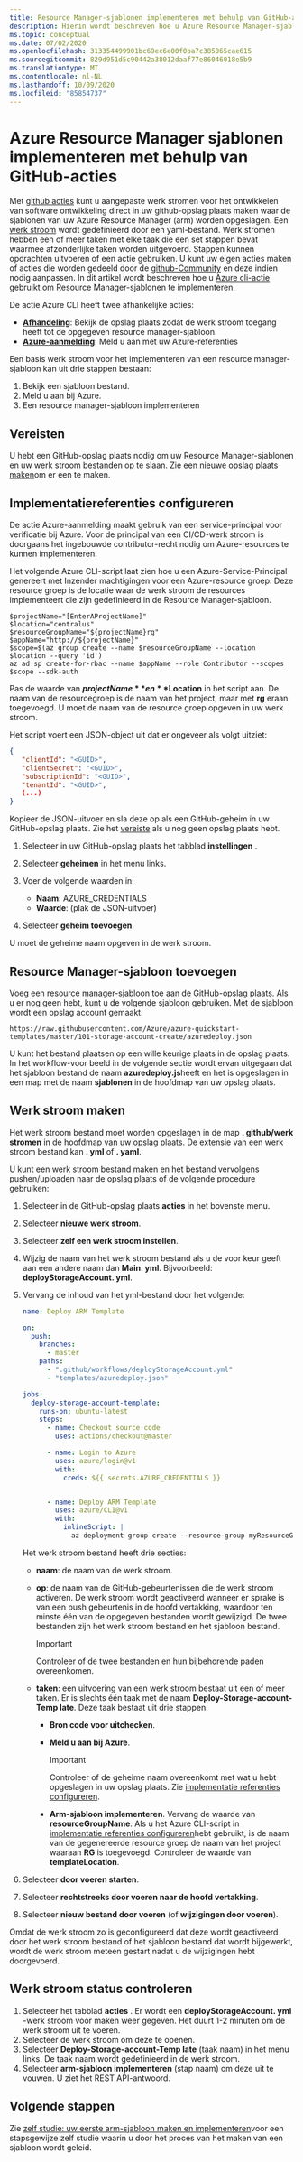 ```yaml
---
title: Resource Manager-sjablonen implementeren met behulp van GitHub-acties
description: Hierin wordt beschreven hoe u Azure Resource Manager-sjablonen implementeert met behulp van GitHub-acties.
ms.topic: conceptual
ms.date: 07/02/2020
ms.openlocfilehash: 313354499901bc69ec6e00f0ba7c385065cae615
ms.sourcegitcommit: 829d951d5c90442a38012daaf77e86046018e5b9
ms.translationtype: MT
ms.contentlocale: nl-NL
ms.lasthandoff: 10/09/2020
ms.locfileid: "85854737"
---
```

# <a name="deploy-azure-resource-manager-templates-by-using-github-actions"></a>Azure Resource Manager sjablonen implementeren met behulp van GitHub-acties

Met [github acties](https://help.github.com/en/actions) kunt u aangepaste werk stromen voor het ontwikkelen van software ontwikkeling direct in uw github-opslag plaats maken waar de sjablonen van uw Azure Resource Manager (arm) worden opgeslagen. Een [werk stroom](https://help.github.com/actions/reference/workflow-syntax-for-github-actions) wordt gedefinieerd door een yaml-bestand. Werk stromen hebben een of meer taken met elke taak die een set stappen bevat waarmee afzonderlijke taken worden uitgevoerd. Stappen kunnen opdrachten uitvoeren of een actie gebruiken. U kunt uw eigen acties maken of acties die worden gedeeld door de [github-Community](https://github.com/marketplace?type=actions) en deze indien nodig aanpassen. In dit artikel wordt beschreven hoe u [Azure cli-actie](https://github.com/marketplace/actions/azure-cli-action) gebruikt om Resource Manager-sjablonen te implementeren.

De actie Azure CLI heeft twee afhankelijke acties:

- **[Afhandeling](https://github.com/marketplace/actions/checkout)**: Bekijk de opslag plaats zodat de werk stroom toegang heeft tot de opgegeven resource manager-sjabloon.
- **[Azure-aanmelding](https://github.com/marketplace/actions/azure-login)**: Meld u aan met uw Azure-referenties

Een basis werk stroom voor het implementeren van een resource manager-sjabloon kan uit drie stappen bestaan:

1. Bekijk een sjabloon bestand.
2. Meld u aan bij Azure.
3. Een resource manager-sjabloon implementeren

## <a name="prerequisites"></a>Vereisten

U hebt een GitHub-opslag plaats nodig om uw Resource Manager-sjablonen en uw werk stroom bestanden op te slaan. Zie [een nieuwe opslag plaats maken](https://help.github.com/en/enterprise/2.14/user/articles/creating-a-new-repository)om er een te maken.

## <a name="configure-deployment-credentials"></a>Implementatiereferenties configureren

De actie Azure-aanmelding maakt gebruik van een service-principal voor verificatie bij Azure. Voor de principal van een CI/CD-werk stroom is doorgaans het ingebouwde contributor-recht nodig om Azure-resources te kunnen implementeren.

Het volgende Azure CLI-script laat zien hoe u een Azure-Service-Principal genereert met Inzender machtigingen voor een Azure-resource groep. Deze resource groep is de locatie waar de werk stroom de resources implementeert die zijn gedefinieerd in de Resource Manager-sjabloon.

```azurecli
$projectName="[EnterAProjectName]"
$location="centralus"
$resourceGroupName="${projectName}rg"
$appName="http://${projectName}"
$scope=$(az group create --name $resourceGroupName --location $location --query 'id')
az ad sp create-for-rbac --name $appName --role Contributor --scopes $scope --sdk-auth
```

Pas de waarde van **$projectName** en **$Location** in het script aan. De naam van de resourcegroep is de naam van het project, maar met **rg** eraan toegevoegd. U moet de naam van de resource groep opgeven in uw werk stroom.

Het script voert een JSON-object uit dat er ongeveer als volgt uitziet:

```json
{
   "clientId": "<GUID>",
   "clientSecret": "<GUID>",
   "subscriptionId": "<GUID>",
   "tenantId": "<GUID>",
   (...)
}
```

Kopieer de JSON-uitvoer en sla deze op als een GitHub-geheim in uw GitHub-opslag plaats. Zie het [vereiste](#prerequisites) als u nog geen opslag plaats hebt.

1. Selecteer in uw GitHub-opslag plaats het tabblad **instellingen** .
1. Selecteer **geheimen** in het menu links.
1. Voer de volgende waarden in:

    - **Naam**: AZURE_CREDENTIALS
    - **Waarde**: (plak de JSON-uitvoer)
1. Selecteer **geheim toevoegen**.

U moet de geheime naam opgeven in de werk stroom.

## <a name="add-resource-manager-template"></a>Resource Manager-sjabloon toevoegen

Voeg een resource manager-sjabloon toe aan de GitHub-opslag plaats. Als u er nog geen hebt, kunt u de volgende sjabloon gebruiken. Met de sjabloon wordt een opslag account gemaakt.

```url
https://raw.githubusercontent.com/Azure/azure-quickstart-templates/master/101-storage-account-create/azuredeploy.json
```

U kunt het bestand plaatsen op een wille keurige plaats in de opslag plaats. In het workflow-voor beeld in de volgende sectie wordt ervan uitgegaan dat het sjabloon bestand de naam **azuredeploy.js**heeft en het is opgeslagen in een map met de naam **sjablonen** in de hoofdmap van uw opslag plaats.

## <a name="create-workflow"></a>Werk stroom maken

Het werk stroom bestand moet worden opgeslagen in de map **. github/werk stromen** in de hoofdmap van uw opslag plaats. De extensie van een werk stroom bestand kan **. yml** of **. yaml**.

U kunt een werk stroom bestand maken en het bestand vervolgens pushen/uploaden naar de opslag plaats of de volgende procedure gebruiken:

1. Selecteer in de GitHub-opslag plaats **acties** in het bovenste menu.
1. Selecteer **nieuwe werk stroom**.
1. Selecteer **zelf een werk stroom instellen**.
1. Wijzig de naam van het werk stroom bestand als u de voor keur geeft aan een andere naam dan **Main. yml**. Bijvoorbeeld: **deployStorageAccount. yml**.
1. Vervang de inhoud van het yml-bestand door het volgende:

    ```yml
    name: Deploy ARM Template

    on:
      push:
        branches:
          - master
        paths:
          - ".github/workflows/deployStorageAccount.yml"
          - "templates/azuredeploy.json"

    jobs:
      deploy-storage-account-template:
        runs-on: ubuntu-latest
        steps:
          - name: Checkout source code
            uses: actions/checkout@master

          - name: Login to Azure
            uses: azure/login@v1
            with:
              creds: ${{ secrets.AZURE_CREDENTIALS }}


          - name: Deploy ARM Template
            uses: azure/CLI@v1
            with:
              inlineScript: |
                az deployment group create --resource-group myResourceGroup --template-file ./templates/azuredeploy.json
    ```

    Het werk stroom bestand heeft drie secties:

    - **naam**: de naam van de werk stroom.
    - **op**: de naam van de GitHub-gebeurtenissen die de werk stroom activeren. De werk stroom wordt geactiveerd wanneer er sprake is van een push gebeurtenis in de hoofd vertakking, waardoor ten minste één van de opgegeven bestanden wordt gewijzigd. De twee bestanden zijn het werk stroom bestand en het sjabloon bestand.

        > [!IMPORTANT]
        > Controleer of de twee bestanden en hun bijbehorende paden overeenkomen.
    - **taken**: een uitvoering van een werk stroom bestaat uit een of meer taken. Er is slechts één taak met de naam **Deploy-Storage-account-Temp late**.  Deze taak bestaat uit drie stappen:

        - **Bron code voor uitchecken**.
        - **Meld u aan bij Azure**.

            > [!IMPORTANT]
            > Controleer of de geheime naam overeenkomt met wat u hebt opgeslagen in uw opslag plaats. Zie [implementatie referenties configureren](#configure-deployment-credentials).
        - **Arm-sjabloon implementeren**. Vervang de waarde van **resourceGroupName**.  Als u het Azure CLI-script in [implementatie referenties configureren](#configure-deployment-credentials)hebt gebruikt, is de naam van de gegenereerde resource groep de naam van het project waaraan **RG** is toegevoegd. Controleer de waarde van **templateLocation**.

1. Selecteer **door voeren starten**.
1. Selecteer **rechtstreeks door voeren naar de hoofd vertakking**.
1. Selecteer **nieuw bestand door voeren** (of **wijzigingen door voeren**).

Omdat de werk stroom zo is geconfigureerd dat deze wordt geactiveerd door het werk stroom bestand of het sjabloon bestand dat wordt bijgewerkt, wordt de werk stroom meteen gestart nadat u de wijzigingen hebt doorgevoerd.

## <a name="check-workflow-status"></a>Werk stroom status controleren

1. Selecteer het tabblad **acties** . Er wordt een **deployStorageAccount. yml** -werk stroom voor maken weer gegeven. Het duurt 1-2 minuten om de werk stroom uit te voeren.
1. Selecteer de werk stroom om deze te openen.
1. Selecteer **Deploy-Storage-account-Temp late** (taak naam) in het menu links. De taak naam wordt gedefinieerd in de werk stroom.
1. Selecteer **arm-sjabloon implementeren** (stap naam) om deze uit te vouwen. U ziet het REST API-antwoord.

## <a name="next-steps"></a>Volgende stappen

Zie [zelf studie: uw eerste arm-sjabloon maken en implementeren](template-tutorial-create-first-template.md)voor een stapsgewijze zelf studie waarin u door het proces van het maken van een sjabloon wordt geleid.
